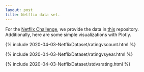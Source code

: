 ```yaml
---
layout: post
title: Netflix data set.
---
```


For the [Netflix Challenge](https://en.wikipedia.org/wiki/Netflix_Prize), we provide the data in [this](https://github.com/camminady/NetflixChallenge) repository.
Additionally, here are some simple visualizations with Plotly.


{% include 2020-04-03-NetflixDataset/ratingvscount.html %}

{% include 2020-04-03-NetflixDataset/ratingvsyear.html %}

{% include 2020-04-03-NetflixDataset/stdvsrating.html %}

